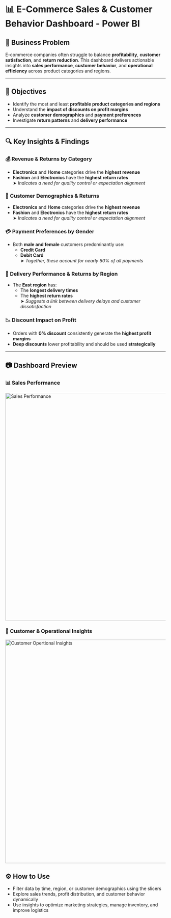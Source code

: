 # 📊 E-Commerce Sales & Customer Behavior Dashboard - Power BI

## 📌 Business Problem

E-commerce companies often struggle to balance **profitability**, **customer satisfaction**, and **return reduction**. This dashboard delivers actionable insights into **sales performance**, **customer behavior**, and **operational efficiency** across product categories and regions.

---

## 🎯 Objectives

- Identify the most and least **profitable product categories and regions**  
- Understand the **impact of discounts on profit margins**  
- Analyze **customer demographics** and **payment preferences**  
- Investigate **return patterns** and **delivery performance**
---

## 🔍 Key Insights & Findings

### 💰 Revenue & Returns by Category
- **Electronics** and **Home** categories drive the **highest revenue**
- **Fashion** and **Electronics** have the **highest return rates**  
  ➤ *Indicates a need for quality control or expectation alignment*
  
### 👥 Customer Demographics & Returns
 - **Electronics** and **Home** categories drive the **highest revenue**
- **Fashion** and **Electronics** have the **highest return rates**  
  ➤ *Indicates a need for quality control or expectation alignment*
  
### 💳 Payment Preferences by Gender
- Both **male and female** customers predominantly use:
  - **Credit Card**
  - **Debit Card**  
  ➤ *Together, these account for nearly 60% of all payments*

### 🚚 Delivery Performance & Returns by Region
- The **East region** has:
  - The **longest delivery times**
  - The **highest return rates**  
  ➤ *Suggests a link between delivery delays and customer dissatisfaction*

### 📉 Discount Impact on Profit
- Orders with **0% discount** consistently generate the **highest profit margins**
- **Deep discounts** lower profitability and should be used **strategically**
---

## 📷 Dashboard Preview

###  📊 Sales Performance

<img width="1274" height="715" alt="Sales Performance" src="https://github.com/user-attachments/assets/2c357ca5-a119-4904-8748-34b75642526d" />


### 👥 Customer & Operational Insights

<img width="1264" height="702" alt="Customer   Opertional Insights" src="https://github.com/user-attachments/assets/724b182a-41b0-4426-871e-2d94c8a081dc" />

## ⚙️ How to Use

- Filter data by time, region, or customer demographics using the slicers
- Explore sales trends, profit distribution, and customer behavior dynamically
- Use insights to optimize marketing strategies, manage inventory, and improve logistics
